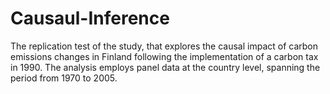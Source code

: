 # Causaul-Inference
The replication test of the study, that explores the causal impact of carbon emissions changes in Finland following the  implementation of a carbon tax in 1990. The analysis employs panel data at the country level,  spanning the period from 1970 to 2005. 
